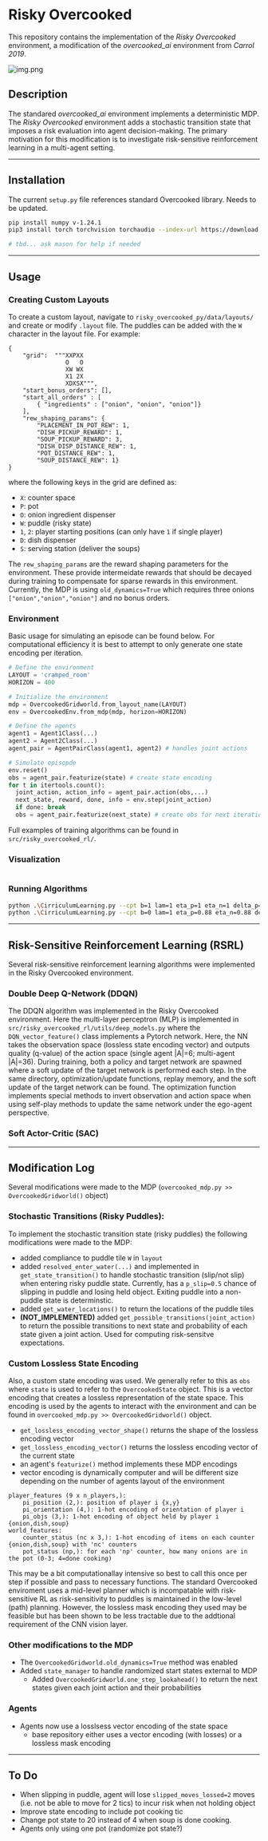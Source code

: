 # Risky Overcooked
This repository contains the implementation of the _Risky Overcooked_ environment, a modification of the _overcooked_ai_ environment from _Carrol 2019_.

![img.png](img.png)
## Description
The standared _overcooked_ai_ environment implements a deterministic MDP.
The _Risky Overcooked_ environment adds a stochastic transition state that imposes a risk evaluation into agent decision-making.
The primary motivation for this modification is to investigate risk-sensitive reinforcement learning in a multi-agent setting.

---
## Installation
The current `setup.py` file references standard Overcooked library. Needs to be updated.
```bash
pip install numpy v-1.24.1
pip3 install torch torchvision torchaudio --index-url https://download.pytorch.org/whl/cu118

# tbd... ask mason for help if needed
```
---
## Usage

### Creating Custom Layouts
To create a custom layout, navigate to `risky_overcooked_py/data/layouts/` and create or modify `.layout` file.
The puddles can be added with the `W` character in the layout file. For example:
```
{
    "grid":  """XXPXX
                O   O
                XW WX
                X1 2X
                XDXSX""",
    "start_bonus_orders": [],
    "start_all_orders" : [
        { "ingredients" : ["onion", "onion", "onion"]}
    ],
    "rew_shaping_params": {
        "PLACEMENT_IN_POT_REW": 1,
        "DISH_PICKUP_REWARD": 1,
        "SOUP_PICKUP_REWARD": 3,
        "DISH_DISP_DISTANCE_REW": 1,
        "POT_DISTANCE_REW": 1,
        "SOUP_DISTANCE_REW": 1}
}
```
where the following keys in the grid are defined as:
- `X`: counter space
- `P`: pot
- `O`: onion ingredient dispenser
- `W`: puddle (risky state)
- `1`, `2`: player starting positions (can only have `1` if single player)
- `D`: dish dispenser
- `S`: serving station (deliver the soups)

The `rew_shaping_params` are the reward shaping parameters for the environment. 
These provide intermeidate rewards that should be decayed during training to compensate for sparse rewards in this environment. 
Currently, the MDP is using `old_dynamics=True` which requires three onions `["onion","onion","onion"]` and no bonus orders.

### Environment
Basic usage for simulating an episode can be found below.
For computational efficiency it is best to attempt to only generate one state encoding per iteration.
``` python
# Define the environment
LAYOUT = 'cramped_room'
HORIZON = 400

# Initialize the environment
mdp = OvercookedGridworld.from_layout_name(LAYOUT)
env = OvercookedEnv.from_mdp(mdp, horizon=HORIZON)

# Define the agents
agent1 = Agent1Class(...)
agent2 = Agent2Class(...)
agent_pair = AgentPairClass(agent1, agent2) # handles joint actions

# Simulate episopde
env.reset()
obs = agent_pair.featurize(state) # create state encoding
for t in itertools.count():
  joint_action, action_info = agent_pair.action(obs,...)
  next_state, reward, done, info = env.step(joint_action)
  if done: break
  obs = agent_pair.featurize(next_state) # create obs for next iteration
```
Full examples of training algorithms can be found in `src/risky_overcooked_rl/`.

### Visualization
```python

```

### Running Algorithms
```bash
python .\CirriculumLearning.py --cpt b=1 lam=1 eta_p=1 eta_n=1 delta_p=1 delta_n=1
python .\CirriculumLearning.py --cpt b=0 lam=1 eta_p=0.88 eta_n=0.88 delta_p=0.61 delta_n=0.69

```
---
## Risk-Sensitive Reinforcement Learning (RSRL)
Several risk-sensitive reinforcement learning algorithms were implemented in the Risky Overcooked environment.

### Double Deep Q-Network (DDQN) 
The DDQN algorithm was implemented in the Risky Overcooked environment.
Here the multi-layer perceptron (MLP) is implemented in `src/risky_overcooked_rl/utils/deep_models.py` 
where the `DQN_vector_feature()` class implements a Pytorch network.
Here, the NN takes the observation space (lossless state encoding vector) and outputs quality (q-value) 
of the action space (single agent |A|=6; multi-agent |A|=36). 
During training, both a policy and target network are spawned where a soft update of the target network is performed each step.
In the same directory, optimization/update functions, replay memory, and the soft update of the target network can be found.
The optimization function implements special methods to invert observation and action space when using self-play methods to update the same network under the ego-agent perspective.

### Soft Actor-Critic (SAC)

---
## Modification Log
Several modifications were made to the MDP (`overcooked_mdp.py >> OvercookedGridworld()` object) 

### Stochastic Transitions (Risky Puddles):
To implement the stochastic transition state (risky puddles) the following modifications were made to the MDP:
- added compliance to puddle tile `W` in `layout` 
- added `resolved_enter_water(...)` and implemented in `get_state_transition()` to handle stochastic transition (slip/not slip) when entering risky puddle state. Currently, has a `p_slip=0.5` chance of slipping in puddle and losing held object. Exiting puddle into a non-puddle state is determinstic.   
- added `get_water_locations()` to return the locations of the puddle tiles
- **(NOT_IMPLEMENTED)** added `get_possible_transitions(joint_action)` to return the possible transitions to next state and probability of each state given a joint action. Used for computing risk-sensitve expectations. 

### Custom Lossless State Encoding
Also, a custom state encoding was used.
We generally refer to this as `obs` where `state` is used to refer to the `OvercookedState` object. 
This is a vector encoding that creates a lossless representation of the state space. 
This encoding is used by the agents to interact with the environment and can be found in `overcooked_mdp.py >> OvercookedGridworld()` object.
- `get_lossless_encoding_vector_shape()` returns the shape of the lossless encoding vector
- `get_lossless_encoding_vector()` returns the lossless encoding vector of the current state
- an agent's `featurize()` method implements these MDP encodings
- vector encoding is dynamically computer and will be different size depending on the number of agents layout of the environment
```
player_features (9 x n_players,):
    pi_position (2,): position of player i {x,y}
    pi_orientation (4,): 1-hot encoding of orientation of player i 
    pi_objs (3,): 1-hot encoding of object held by player i {onion,dish,soup} 
world_features:
    counter_status (nc x 3,): 1-hot encoding of items on each counter {onion,dish,soup} with 'nc' counters
    pot_status (np,): for each 'np' counter, how many onions are in the pot (0-3; 4=done cooking)
```
This may be a bit computationallay intensive so best to call this once per step if possible and pass to necessary functions.
The standard Overcooked enviroment uses a mid-level planner which is incompatable with risk-sensitive RL as risk-sensitivity to puddles is maintained in the low-level (path) planning. 
However, the lossless mask encoding they used may be feasible but has been shown to be less tractable due to the addtional requirement of the CNN vision layer.
### Other modifications to the MDP
- The ```OvercookedGridworld.old_dynamics=True``` method was enabled
- Added ```state_manager``` to handle randomized start states external to MDP
  - Added `OvercookedGridworld.one_step_lookahead()` to return the next states given each joint action and their probabilities
### Agents
- Agents now use a losslsess vector encoding of the state space
  - base repository either uses a vector encoding (with losses) or a lossless mask encoding

---
## To Do
- When slipping in puddle, agent will lose `slipped_moves_lossed=2` moves (i.e. not be able to move for 2 tics) to incur risk when not holding object
- Improve state encoding to include pot cooking tic
- Change pot state to $20$ instead of $4$ when soup is done cooking.
- Agents only using one pot (randomize pot state?)